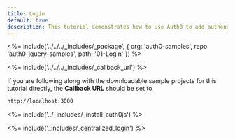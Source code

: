 ```yaml
---
title: Login
default: true
description: This tutorial demonstrates how to use Auth0 to add authentication and authorization to your web app
---
```


<%= include('../../../_includes/_package', {
  org: 'auth0-samples',
  repo: 'auth0-jquery-samples',
  path: '01-Login'
}) %>

<%= include('../../../_includes/_callback_url') %>

If you are following along with the downloadable sample projects for this tutorial directly, the **Callback URL** should be set to

```bash
http://localhost:3000
```

<%= include('../_includes/_install_auth0js') %>

<%= include('_includes/_centralized_login') %>